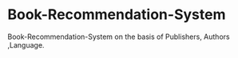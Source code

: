# Book-Recommendation-System
Book-Recommendation-System on the basis of Publishers, Authors ,Language.

